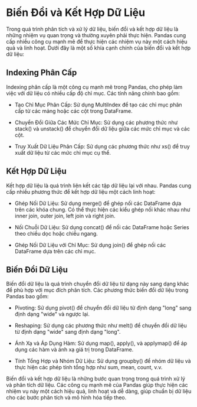
# Biến Đổi và Kết Hợp Dữ Liệu
Trong quá trình phân tích và xử lý dữ liệu, biến đổi và kết hợp dữ liệu là những nhiệm vụ quan trọng và thường xuyên phải thực hiện. Pandas cung cấp nhiều công cụ mạnh mẽ để thực hiện các nhiệm vụ này một cách hiệu quả và linh hoạt. Dưới đây là một số khía cạnh chính của biến đổi và kết hợp dữ liệu:

## Indexing Phân Cấp
Indexing phân cấp là một công cụ mạnh mẽ trong Pandas, cho phép làm việc với dữ liệu có nhiều cấp độ chỉ mục. Các tính năng chính bao gồm:

- Tạo Chỉ Mục Phân Cấp: Sử dụng MultiIndex để tạo các chỉ mục phân cấp từ các mảng hoặc các cột trong DataFrame.

- Chuyển Đổi Giữa Các Mức Chỉ Mục: Sử dụng các phương thức như stack() và unstack() để chuyển đổi dữ liệu giữa các mức chỉ mục và các cột.

- Truy Xuất Dữ Liệu Phân Cấp: Sử dụng các phương thức như xs() để truy xuất dữ liệu từ các mức chỉ mục cụ thể.

## Kết Hợp Dữ Liệu
Kết hợp dữ liệu là quá trình liên kết các tập dữ liệu lại với nhau. Pandas cung cấp nhiều phương thức để kết hợp dữ liệu một cách linh hoạt:

- Ghép Nối Dữ Liệu: Sử dụng merge() để ghép nối các DataFrame dựa trên các khóa chung. Có thể thực hiện các kiểu ghép nối khác nhau như inner join, outer join, left join và right join.

- Nối Chuỗi Dữ Liệu: Sử dụng concat() để nối các DataFrame hoặc Series theo chiều dọc hoặc chiều ngang.

- Ghép Nối Dữ Liệu với Chỉ Mục: Sử dụng join() để ghép nối các DataFrame dựa trên các chỉ mục.

## Biến Đổi Dữ Liệu
Biến đổi dữ liệu là quá trình chuyển đổi dữ liệu từ dạng này sang dạng khác để phù hợp với mục đích phân tích. Các phương thức biến đổi dữ liệu trong Pandas bao gồm:

- Pivoting: Sử dụng pivot() để chuyển đổi dữ liệu từ định dạng "long" sang định dạng "wide" và ngược lại.

- Reshaping: Sử dụng các phương thức như melt() để chuyển đổi dữ liệu từ định dạng "wide" sang định dạng "long".

- Ánh Xạ và Áp Dụng Hàm: Sử dụng map(), apply(), và applymap() để áp dụng các hàm và ánh xạ giá trị trong DataFrame.

- Tính Tổng Hợp và Nhóm Dữ Liệu: Sử dụng groupby() để nhóm dữ liệu và thực hiện các phép tính tổng hợp như sum, mean, count, v.v.

Biến đổi và kết hợp dữ liệu là những bước quan trọng trong quá trình xử lý và phân tích dữ liệu. Các công cụ mạnh mẽ của Pandas giúp thực hiện các nhiệm vụ này một cách hiệu quả, linh hoạt và dễ dàng, giúp chuẩn bị dữ liệu cho các bước phân tích và mô hình hóa tiếp theo.

